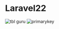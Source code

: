 # Laravel22

![tbl guru](https://github.com/user-attachments/assets/1ea9bc2a-2ca3-44a7-aee0-70a4fe719537)
![primarykey](https://github.com/user-attachments/assets/6ac5c5c7-475a-45ca-ad23-c42922d75a2a)
